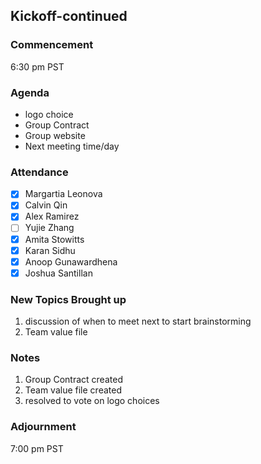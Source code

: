 ## Kickoff-continued ##

### Commencement ###
6:30 pm PST
### Agenda ###
- logo choice
- Group Contract
- Group website
- Next meeting time/day

### Attendance ###
- [x] Margartia Leonova
- [x] Calvin Qin
- [x] Alex Ramirez
- [ ] Yujie Zhang
- [x] Amita Stowitts
- [x] Karan Sidhu
- [x] Anoop Gunawardhena
- [x] Joshua Santillan
  
### New Topics Brought up ###
1. discussion of when to meet next to start brainstorming
2. Team value file

### Notes ###
1. Group Contract created
2. Team value file created
3. resolved to vote on logo choices

### Adjournment ###
7:00 pm PST
   

